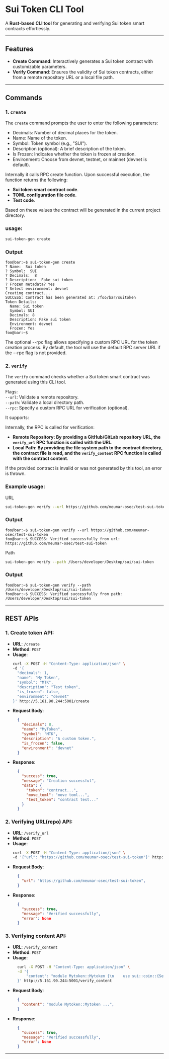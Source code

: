 # Sui Token CLI Tool

A **Rust-based CLI tool** for generating and verifying Sui token smart contracts effortlessly.

---

## Features
- **Create Command**: Interactively generates a Sui token contract with customizable parameters.
- **Verify Command**: Ensures the validity of Sui token contracts, either from a remote repository URL or a local file path.

---

## Commands
### 1. `create`
The `create` command prompts the user to enter the following parameters:

- Decimals: Number of decimal places for the token.
- Name: Name of the token.
- Symbol: Token symbol (e.g., "SUI").
- Description (optional): A brief description of the token.
- Is Frozen: Indicates whether the token is frozen at creation.
- Environment: Choose from devnet, testnet, or mainnet (devnet is default).

Internally it calls RPC create function. Upon successful execution, the function returns the following:
- **Sui token smart contract code**.
- **TOML configuration file code**.
- **Test code**.

Based on these values the contract will be generated in the current project directory.

### usage:
```bash
sui-token-gen create
```
### Output
```console
foo@bar:~$ sui-token-gen create
? Name:  Sui token
? Symbol:  SUI
? Decimals:  8
? Description:  Fake sui token
? Frozen metadata? Yes
? Select environment: devnet
Creating contract...
SUCCESS: Contract has been generated at: /foo/bar/suitoken
Token Details:
  Name: Sui token
  Symbol: SUI
  Decimals: 8
  Description: Fake sui token
  Environment: devnet
  Frozen: Yes
foo@bar:~$ 
```
The optional --rpc flag allows specifying a custom RPC URL for the token creation process. By default, the tool will use the default RPC server URL if the --rpc flag is not provided.

### 2. `verify`
The `verify` command checks whether a Sui token smart contract was generated using this CLI tool.

Flags:\
`--url`: Validate a remote repository.\
`--path`: Validate a local directory path.\
`--rpc`: Specify a custom RPC URL for verification (optional).

It supports:

Internally, the RPC is called for verification:
- **Remote Repository: By providing a GitHub/GitLab repository URL, the `verify_url` RPC function is called with the URL**.
- **Local Path: By providing the file system path to the contract directory, the contract file is read, and the `verify_content` RPC function is called with the contract content**.

If the provided contract is invalid or was not generated by this tool, an error is thrown.


### Example usage:
URL
```bash
sui-token-gen verify --url https://github.com/meumar-osec/test-sui-token
```
### Output
```console
foo@bar:~$ sui-token-gen verify --url https://github.com/meumar-osec/test-sui-token
foo@bar:~$ SUCCESS: Verified successfully from url: https://github.com/meumar-osec/test-sui-token
```
Path
```bash
sui-token-gen verify --path /Users/developer/Desktop/sui/sui-token
```
### Output
```console
foo@bar:~$ sui-token-gen verify --path /Users/developer/Desktop/sui/sui-token
foo@bar:~$ SUCCESS: Verified successfully from path: /Users/developer/Desktop/sui/sui-token
```
---

## REST APIs

### 1. Create token API:

- **URL**: `/create`
- **Method**: `POST`
- **Usage**:
  ```bash
  curl -X POST -H "Content-Type: application/json" \
  -d '{
    "decimals": 1,
    "name": "My Token",
    "symbol": "MTK",
    "description": "Test token",
    "is_frozen": false,
    "environment": "devnet"
  }' http://5.161.90.244:5001/create
  ```
- **Request Body**:
  ```json
    {
      "decimals": 8,
      "name": "MyToken",
      "symbol": "MTK",
      "description": "A custom token.",
      "is_frozen": false,
      "environment": "devnet"
    }
  ```
- **Response**:
  ```json
    {
      "success": true,                  
      "message": "Creation successful",
      "data": {
        "token": "contract...",               
        "move_toml": "move toml...",       
        "test_token": "contract test..."     
      }
    }
  ```

### 2. Verifying URL(repo) API:

- **URL**: `/verify_url`
- **Method**: `POST`
- **Usage**:
  ```bash
  curl -X POST -H "Content-Type: application/json" \
  -d '{"url": "https://github.com/meumar-osec/test-sui-token"}' http://5.161.90.244:5001/verify_url
  ```
- **Request Body**:
  ```json
    {
      "url": "https://github.com/meumar-osec/test-sui-token",
    }
  ```
- **Response**:
  ```json
    {
      "success": true,                  
      "message": "Verified successfully",
      "error": None
    }
  ```

### 3. Verifying content API:

- **URL**: `/verify_content`
- **Method**: `POST`
- **Usage**:
  ```bash
    curl -X POST -H "Content-Type: application/json" \
    -d '{
        "content": "module Mytoken::Mytoken {\n    use sui::coin::{Self, TreasuryCap};\n    public struct MYTOKEN has drop {}\n\n    /// Initialize the token with treasury and metadata\n    fun init(witness: MYTOKEN, ctx: &mut TxContext) {\n        let (treasury, metadata) = coin::create_currency(\n            witness, 8, b\"MT\", b\"My token\", b\"Tetsing\", option::none(), ctx\n        );\n        \n        transfer::public_freeze_object(metadata);\n        \n        transfer::public_transfer(treasury, ctx.sender());\n    }\n\n    public fun mint(\n\t\ttreasury_cap: &mut TreasuryCap<MYTOKEN>,\n\t\tamount: u64,\n\t\trecipient: address,\n\t\tctx: &mut TxContext,\n    ) {\n        let coin = coin::mint(treasury_cap, amount, ctx);\n        transfer::public_transfer(coin, recipient)\n    }\n}"
    }' http://5.161.90.244:5001/verify_content
  ```
- **Request Body**:
  ```json
    {
      "content": "module Mytoken::Mytoken ...",
    }
  ```
- **Response**:
  ```json
    {
      "success": true,                  
      "message": "Verified successfully",
      "error": None
    }
  ```
---